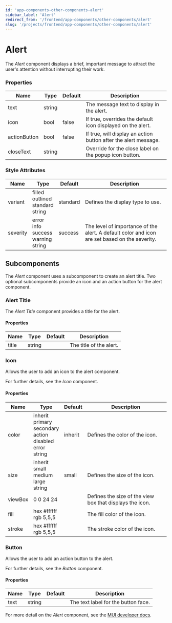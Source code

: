 ```yaml
---
id: 'app-components-other-components-alert'
sidebar_label: 'Alert'
redirect_from: '/frontend/app-components/other-components/alert'
slug: '/projects/frontend/app-components/other-components/alert'
---
```


# Alert

The _Alert_ component displays a brief, important message to attract the user's attention without interrupting their work.

### Properties

<table>
<thead>
<tr><th>Name</th><th>Type</th><th>Default</th><th>Description</th></tr>
</thead>
<tbody>
<tr><td>text</td><td>string</td><td></td><td>The message text to display in the alert.</td></tr>
<tr><td>icon</td><td>bool</td><td>false</td><td>If true, overrides the default icon displayed on the alert.</td></tr>
<tr><td>actionButton</td><td>bool</td><td>false</td><td>If true, will display an action button after the alert message.</td></tr>
<tr><td>closeText</td><td>string</td><td></td><td>Override for the close label on the popup icon button.</td></tr>
</tbody>
</table>

### Style Attributes

<table>
<thead>
<tr><th>Name</th><th>Type</th><th>Default</th><th>Description</th></tr>
</thead>
<tbody>
<tr><td>variant</td><td>filled<br/>outlined<br/>standard<br/>string</td><td>standard</td><td>Defines the display type to use.</td></tr>
<tr><td>severity</td><td>error<br/>info<br/>success<br/>warning<br/>string</td><td>success</td><td>The level of importance of the alert. A default color and icon are set based on the severity.</td></tr>
</tbody>
</table>

## Subcomponents

The _Alert_ component uses a subcomponent to create an alert title. Two optional subcomponents provide an icon and an action button for the alert component.

### Alert Title

The _Alert Title_ component provides a title for the alert.

#### Properties

<table>
<thead>
<tr><th>Name</th><th>Type</th><th>Default</th><th>Description</th></tr>
</thead>
<tbody>
<tr><td>title</td><td>string</td><td></td><td>The title of the alert.</td></tr>
</tbody>
</table>

### Icon

Allows the user to add an icon to the alert component.

For further details, see the *Icon* component.

#### Properties

<table>
<thead>
<tr><th>Name</th><th>Type</th><th>Default</th><th>Description</th></tr>
</thead>
<tbody>
<tr><td>color</td><td>inherit<br/>primary<br/>secondary<br/>action<br/>disabled<br/>error<br/>string</td><td>inherit</td><td>Defines the color of the icon.</td></tr>
<tr><td>size</td><td>inherit<br/>small<br/>medium<br/>large<br/>string</td><td>small</td><td>Defines the size of the icon.</td></tr>
<tr><td>viewBox</td><td>0 0 24 24</td><td></td><td>Defines the size of the view box that displays the icon.</td></tr>
<tr><td>fill</td><td>hex #ffffff<br/>rgb 5,5,5</td><td></td><td>The fill color of the icon.</td></tr>
<tr><td>stroke</td><td>hex #ffffff<br/>rgb 5,5,5</td><td></td><td>The stroke color of the icon.</td></tr>
</tbody>
</table>

### Button

Allows the user to add an action button to the alert.

For further details, see the *Button* component.

#### Properties

<table>
<thead>
<tr><th>Name</th><th>Type</th><th>Default</th><th>Description</th></tr>
</thead>
<tbody>
<tr><td>text</td><td>string</td><td></td><td>The text label for the button face.</td></tr>
</tbody>
</table>

For more detail on the _Alert_ component, see the [MUI developer docs](https://mui.com/material-ui/api/alert/).
